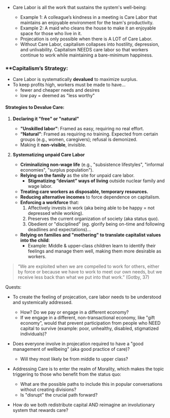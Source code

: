 

- Care Labor is all the work that sustains the system's well-being:
	* Example 1: A colleague’s kindness in a meeting is Care Labor that maintains an enjoyable environment for the team's productivity.
	* Example 2: A maid who cleans the house to make it an enjoyable space for those who live in it.
	
	- Projecation is only possible when there is A LOT of Care Labor.
	- Without Care Labor, capitalism collapses into hostility, depression, and unlivability. Capitalism NEEDS care labor so that workers continue to work while maintaining a bare-minimum happiness.

### **Capitalism’s Strategy: 

- Care Labor is systematically **devalued** to maximize surplus.
- To keep profits high, workers must be made to have...
	- fewer and cheaper needs and desires
	- low pay = deemed as "less worthy"
#### **Strategies to Devalue Care**:

1. **Declaring it "free" or "natural"**
    
    - **"Unskilled labor"**: Framed as easy, requiring no real effort.
    - **“Natural”**: Framed as requiring no training. Expected from certain groups (e.g., women, caregivers); refusal is demonized.
    - Making it **non-visible**, invisible.
    
2. **Systematizing unpaid Care Labor**
    
    - **Criminalizing non-wage life** (e.g., "subsistence lifestyles", "informal economies", "surplus population").
    - **Relying on the family** as the site for unpaid care labor.
	    - **Stigmatizing “deviant” ways of living** outside nuclear family and wage labor.
    - **Treating care workers as disposable, temporary resources.**
    - **Reducing alternative incomes** to force dependence on capitalism.
    - **Enforcing a workforce** that:
        1. Affectively invests in work (aka being able to be happy = not depressed while working).
        2. Preserves the current organization of society (aka status quo).
        3. Obedient or "disciplined" (eg. glorify being on-time and following deadlines and expectations)...
    * **Relying on families and "mothering" to translate capitalist values into the child**:
	    * Example: Middle & upper-class children learn to identify their feelings and manage them well, making them more desirable as workers.

> “We are exploited when we are compelled to work for others, either by force or because we have to work to meet our own needs, but we receive less back than what we put into that work.” (Gotby, 37)


Quests:

* To create the feeling of projecation, care labor needs to be understood and systemically addressed.
	* How? Do we pay or engage in a different economy? 
	* If we engage in a different, non-transactional economy, like "gift economy", would that prevent participation from people who NEED capital to survive (example: poor, unhealthy, disabled, stigmatized individuals)?
* Does everyone involve in projecation required to have a "good management of wellbeing" (aka good practice of care)? 
	* Will they most likely be from middle to upper class?
* Addressing Care is to enter the realm of Morality, which makes the topic triggering to those who benefit from the status quo:
	* What are the possible paths to include this in popular conversations without creating divisions? 
	* Is "disrupt" the crucial path forward? 

* How do we both redistribute capital AND reimagine an involutionary system that rewards care?